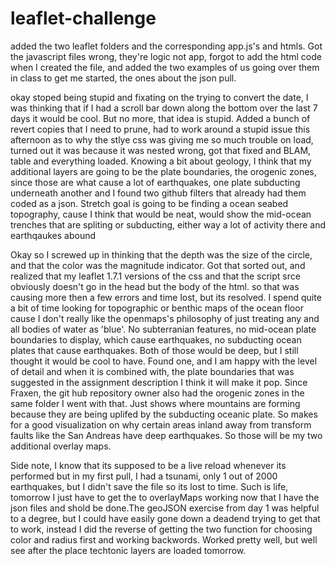 # leaflet-challenge

added the two leaflet folders and the corresponding app.js's and htmls. Got the javascript files wrong, they're logic not app, 
forgot to add the html code when I created the file, and added the two examples of us going over them in class to get me started, the ones about the json pull.

okay stoped being stupid and fixating on the trying to convert the date, I was thinking that if I had a scroll bar down along the bottom over the last 7 days it would be cool.
But no more, that idea is stupid. Added a bunch of revert copies that I need to prune, had to work around a stupid issue this afternoon as to why the stlye css was giving me so much trouble
on load, turned out it was because it was nested wrong, got that fixed and BLAM, table and everything loaded. Knowing a bit about geology, I think that my additional layers are 
going to be the plate boundaries, the orogenic zones, since those are what cause a lot of earthquakes, one plate subducting underneath another  and I found two github filters that already had them coded as a json.
Stretch goal is going to be finding a ocean seabed topography, cause I think that would be neat, would show the mid-ocean trenches that are spliting or subducting, either way a lot of activity there and earthqaukes abound

Okay so I screwed up in thinking that the depth was the size of the circle, and that the color was the magnitude indicator. Got that sorted out, and realized that my leaflet 1.7.1 versions of the css and that the script srce obviously doesn't go in the head but the body of the html. 
so that was causing more then a few errors and time lost, but its resolved. I spend quite a bit of time looking for topographic or benthic maps of the ocean floor cause I don't really like the openmaps's philosophy of just treating any and all bodies of water as 'blue'. 
No subterranian features, no mid-ocean plate boundaries to display, which cause earthquakes, no subducting ocean plates that cause earthquakes. Both of those would be deep, but I still thought it would be cool to have. Found one, and I am happy with the level of detail and when it is combined with,
the plate boundaries that was suggested in the assignment description I think it will make it pop. Since Fraxen, the git hub repository owner also had the orogenic zones in the same folder I went with that. Just shows where mountains are forming because they are being
uplifed by the subducting oceanic plate. So makes for a good visualization on why certain areas inland away from transform faults like the San Andreas have deep earthquakes. So those will be my two additional overlay maps. 

Side note, I know that its supposed to be a live reload whenever its performed but in my first pull, I had a tsunami, only 1 out of 2000 earthquakes, but I didn't save the file so its lost to time. Such is life, tomorrow I just have to get the to overlayMaps working now that I have the json files and shold be done.The geoJSON exercise from day 1 was helpful to a degree, 
but I could have easily gone down a deadend trying to get that to work, instead I did the reverse of getting the two function for choosing color and radius first and working backwords. Worked pretty well, but well see after the place techtonic layers are loaded tomorrow.